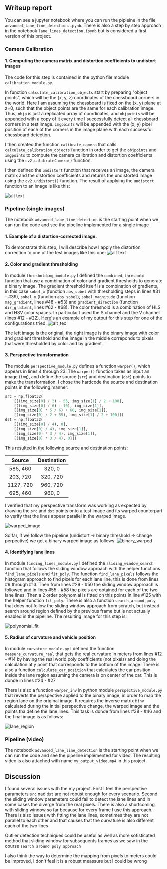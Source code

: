 ## Writeup report

You can see a jupyter notebook where you can run the pipleine in the file `advanced_lane_line_detection.ipynb`. There is also a step by step approach in the notebook `lane_lines_detection.ipynb` but is considered a first version of this project. 

### Camera Calibration
#### 1. Computing the camera matrix and distortion coefficients to undistort images

The code for this step is contained in the python file module `calibration_module.py`.  

In function `calculate_calibration_objects` start by preparing "object points", which will be the (x, y, z) coordinates of the chessboard corners in the world. Here I am assuming the chessboard is fixed on the (x, y) plane at z=0, such that the object points are the same for each calibration image.  Thus, `objp` is just a replicated array of coordinates, and `objpoints` will be appended with a copy of it every time I successfully detect all chessboard corners in a test image.  `imgpoints` will be appended with the (x, y) pixel position of each of the corners in the image plane with each successful chessboard detection.  

I then created the function `calibrate_camera` that calls `calculate_calibration_objects` function in order to get the `objpoints` and `imgpoints` to compute the camera calibration and distortion coefficients using the `cv2.calibrateCamera()` function.  

I then defined the `undistort` function that receives an image, the camera matrix and the distortion coefficients and returns the undistorted image using the `cv2.undistort()` function. The result of applying the `undistort` function to an image is like this: 

![alt text](output_images/undistorted.png)

### Pipeline (single images)

The notebook `advanced_lane_line_detection` is the starting point when we can run the code and see the pipeline implemented for a single image

#### 1. Example of a distortion-corrected image.

To demonstrate this step, I will describe how I apply the distortion correction to one of the test images like this one:
![alt text](output_images/undistorted_test.png)

#### 2. Color and gradient thresholding

In module `thresholding_module.py` I defined the `combined_threshold` function that use a combination of color and gradient thresholds to generate a binary image. The gradient threshold itself is a combination of gradients, in this case `sobel_x` (function `abs_sobel` with thresholding steps in lines #31 - #39), `sobel_y` (function `abs_sobel`), `sobel_magnitude` (function `mag_gradient`, lines #48 - #53) and `gradient_direction` (function `dir_gradient`, lines #62 - #68). The color threshold is a combination of HLS and HSV color spaces. In particular I used the S channel and the V channel (lines #12 - #22). Here's an example of my output for this step for one of the configurations tried:
![alt_tex](output_images/threshold_color_and_gradient.png)

The left image is the original, the right image is the binary image with color and gradient threshold and the image in the middle correponds to pixels that were thresholded by color and by gradient

#### 3. Perspective transformation
The module `perspective_module.py` defines a function `warper()`, which appears in lines 4 through 23.  The `warper()` function takes as input an image (`img`), and define the source (`src`) and destination (`dst`) points to make the transformation.  I chose the hardcode the source and destination points in the following manner:

```python
src = np.float32(
    [[(img_size[0] / 2) - 55, img_size[1] / 2 + 100],
    [((img_size[0] / 6) - 10), img_size[1]],
    [(img_size[0] * 5 / 6) + 60, img_size[1]],
    [(img_size[0] / 2 + 55), img_size[1] / 2 + 100]])
dst = np.float32(
    [[(img_size[0] / 4), 0],
    [(img_size[0] / 4), img_size[1]],
    [(img_size[0] * 3 / 4), img_size[1]],
    [(img_size[0] * 3 / 4), 0]])
```

This resulted in the following source and destination points:

| Source        | Destination   | 
|:-------------:|:-------------:| 
| 585, 460      | 320, 0        | 
| 203, 720      | 320, 720      |
| 1127, 720     | 960, 720      |
| 695, 460      | 960, 0        |

I verified that my perspective transform was working as expected by drawing the `src` and `dst` points onto a test image and its warped counterpart to verify that the lines appear parallel in the warped image.

![warped_image](output_images/warped.png)


So far, if we follow the pipeline (undistort -> binary threshold -> change perpective) we get a binary warped image as follows:
![binary_warped](output_images/binary_warped.png)

#### 4. Identifying lane lines

In module `finding_lines_module.py` I defined the `sliding_window_search` function that follows the sliding window approach with the helper functions `find_lane_pixels` and `fit_poly`. The function `find_lane_pixels` follows the histogram approach to find pixels for each lane line, this is done from lines #9 through #13. Then from lines #29 - #50 the sliding window approach is followed and in lines #55 - #58 the pixels are obtained for each of the two lane lines. Then a 2 order polynomial is fitted on this points in line #125 with the helper function `fit_poly`. There is also a function `search_around_poly` that does not follow the sliding window approach from scratch, but instead search around region defined by the previous frame but is not actually enabled in the pipeline. The resulting image for this step is:

![polynomial_fit](output_images/fitted_image.png)


#### 5. Radius of curvature and vehicle position

In module `curvature_module.py` I defined the function `measure_curvature_real` that gets the real curvature in meters from lines #12 - #14 by having the real world poly coefficients (not pixels) and doing the calculation at y point that corresponds to the bottom of the image. There is also a function `calculate_car_position` that calculates the car position inside the lane region assuming the camera is on center of the car. This is donde in lines #24 - #27

There is also a function `warper_inv` in python module `perspective_module.py` that reverts the perspective applied to the binary image, in order to map the region lane on the original image. It requires the inverse matrix `Minv` calculated during the initial perspective change, the warped image and the points tha define the lane lines. This task is donde from lines #38 - #46 and the final image is as  follows:

![lane_region](output_images/filled_lane.png)

### Pipeline (video)

The notebook `advanced_lane_line_detection` is the starting point when we can run the code and see the pipeline implemented for video. The resulting video is also attached with name `my_output_video.mp4` in this project

## Discussion
I found several issues with the my project. First I feel the perspective parameters `src` nad `dst` are not robust enough for every scenario. Second the sliding window parameters could fail to detect the lane lines and in some cases the diverge from the real pixels. There is also a shortcoming with sliding window so far because for every frame I use this approach.
There is also issues with fitting the lane lines, sometimes they are not parallel to each other and that causes that the curvature is also different each of the two lines

Outlier detection techniques could be useful as well as more sofisticated method that sliding window for subsequents frames as we saw in the course `search around poly approach`

I also think the way to determine the mapping from pixels to meters could be improved, I don't feel it is a robust meassure but I could be wrong